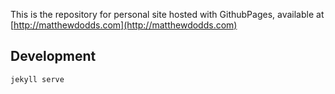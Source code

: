 This is the repository for personal site hosted with GithubPages, available at [http://matthewdodds.com](http://matthewdodds.com)

## Development

```sh
jekyll serve
```
